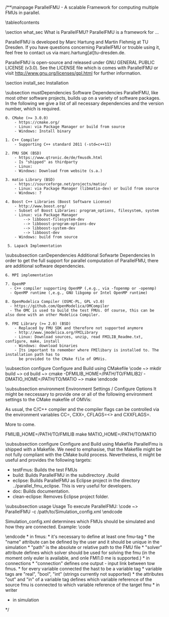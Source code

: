 /**\mainpage ParallelFMU - A scalable Framework for computing multiple FMUs in parallel.

\tableofcontents

\section what_sec What is ParallelFMU?
ParallelFMU is a framework for ...

ParallelFMU is developed by Marc Hartung and Martin Flehmig at TU Dresden. If you have questions 
concerning ParallelFMU or trouble using it, feel free to contact us via 
marc.hartung[at]tu-dresden.de.

ParallelFMU is open-source and released under GNU GENERAL PUBLIC LICENSE (v3.0). See the LICENSE 
file which is comes with ParallelFMU or visit http://www.gnu.org/licenses/gpl.html for further 
information.


\section install_sec Installation

\subsection mustDependencies Software Dependencies
ParallelFMU, like most other software projects, builds up on a variety of software packages. In 
the following we give a list of all necessary dependencies and the version number, which is 
required.

    0. CMake (>= 3.0.0)
        - https://cmake.org/
        - Linux: via Package Manager or build from source
        - Windows: Install binary

    1. C++ Compiler
        - Supporting C++ standard 2011 (-std=c++11)

    2. FMU SDK (BSD)
        - https://www.qtronic.de/de/fmusdk.html
        - Is "shipped" as thirdparty
        - Linux: 
        - Windows: Download from website (s.a.)

    3. matio Library (BSD)
        - https://sourceforge.net/projects/matio/
        - Linux: via Package Manager (libmatio-dev) or build from source
        - Windows: ?

    4. Boost C++ Libraries (Boost Software License)
        - http://www.boost.org/
        - Subset of Boost Libraries: program_options, filesystem, system
        - Linux: via Package Manager
            --> libboost-filesystem-dev
            --> libboost-program-options-dev
            --> libboost-system-dev
            --> libboost-dev
        - Windows: build from source

     5. Lapack Implementation

\subsubsection canDependencies Additional Sofwarte Dependencies
In order to get the full support for parallel computation of ParallelFMU, there are additional 
software dependencies.

    6. MPI implementation

    7. OpenMP
      - C++ compiler supporting OpenMP (,e.g., via -fopenmp or -openmp)
      - OpenMP runtime (,e.g., GNU libgomp or Intel OpenMP runtime)

    8. OpenModelica Compiler (OSMC-PL, GPL v3.0)
      - https://github.com/OpenModelica/OMCompiler
      - The OMC is used to build the test FMUs. Of course, this can be also done with an other Modelica Compiler.

    9. FMI Library (>= 2.0) (BSD)
        - Replaced by FMU SDK and therefore not supported anymore
        - http://www.jmodelica.org/FMILibrary
        - Linux: Download sources, unzip, read FMILIB_Readme.txt, configure, make, install
        - Windows: download binaries
        - Its important to remember where FMIlibary is installed to. The installation path has to 
          be provided to the CMake file of OMVis.


\subsection configure Configure and Build using CMakefile
\code
~> mkdir build
~> cd build
~> cmake -DFMILIB_HOME=/PATH/TO/FMILIB2/ -DMATIO_HOME=/PATH/TO/MATIO
~> make 
\endcode

\subsubsection environment Environment Settings / Configure Options
It might be neccessary to provide one or all of the following environment settings to the CMake 
makefile of OMVis:

As usual, the C/C++ compiler and the compiler flags can be controlled via the environment variables 
CC=<cc>, CXX=<cxx>, CFLAGS=<> and CXXFLAGS=<cxxflags>.

More to come.

FMILIB_HOME=/PATH/TO/FMILIB make
MATIO_HOME=/PATH/TO/MATIO

\subsubsection configure Configure and Build using Makefile
ParallelFmu is shipped with a Makefile. We need to emphasise, that the Makefile might be not fully 
compliant with the CMake build process. Nevertheless, it might be useful and provides the following
targets:

  * testFmus: Builds the test FMUs
  * build: Builds ParallelFMU in the subdirectory ./build
  * eclipse: Builds ParallelFMU as Eclipse project in the directory ../parallel_fmu_eclipse. This is very useful for developers.
  * doc: Builds documentation.
  * clean-eclipse: Removes Eclipse project folder.


\subsubsection usage Usage
To execute ParallelFMU:
\code
~> ParallelFMU -c /path/to/Simulation_config.xml
\endcode

Simulation_config.xml determines which FMUs should be simulated and how they are connected. Example:
\code
<?xml version="1.0" encoding="UTF-8"?>
<configuration>
	<fmus>
		<fmu name="BouncingBall" path="test/data/BouncingBall.fmu" loader="fmuSdk" solver="euler" relativeTolerance="1.0e-5" />
		<fmu name="SimpleView" path="test/data/SimpleView.fmu" loader="fmuSdk" solver="euler" relativeTolerance="1.0e-5" defaultStepSize="0.1"/>
	</fmus>
	<connections>
		<connection source="BouncingBall" dest="SimpleView">
			<real out="0" in="0" />
		</connection>
	</connections>
	<writer>
		<csvFileWriter id="0" resultFile="result_simpleview.csv" numOutputSteps="100" />
	</writer>
	<scheduling>
		<nodes numNodes="1" numCoresPerNode="1" numFmusPerCore="2"/>
	</scheduling>
	<simulation startTime="0.0" endTime="5.0" globalTolerance="1.0e-5" globalMaxError="1.0e-6" globalDefaultStepSize="1.0e-3" globalEventInterval="2.0e-5"/>
</configuration>
\endcode
   * in fmus:
	* it's necessary to define at least one fmu-tag
	* the "name" attribute can be defined by the user and it should be unique in the simulation
	* "path" is the absolute or relative path to the FMU file
	* "solver" attribute defines which solver should be used for solving the fmu (in the moment only euler is available, and onle FMI1.0 me is supported.)
   * in connections
	* "connection" defines one output - input link between tow fmus.
	* for every variable connected the hast to be a variable tag
	* variable tags are "real", "bool", "int" (strings currently not supported)
	* the attributes "out" and "in" of a variable tag defines which variable reference of the source fmu is connected to which variable reference of the target fmu
  * in writer

  * in simulation 

*/
